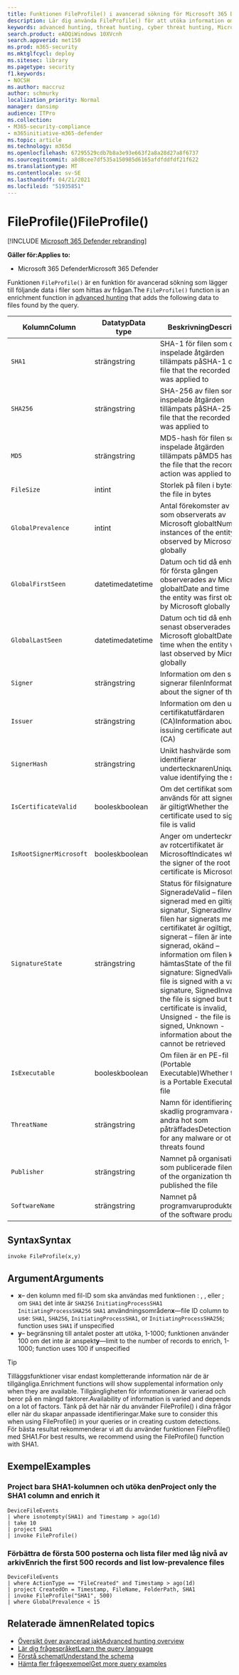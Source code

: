 ```yaml
---
title: Funktionen FileProfile() i avancerad sökning för Microsoft 365 Defender
description: Lär dig använda FileProfile() för att utöka information om filer i avancerade sökresultat för sökfrågor
keywords: advanced hunting, threat hunting, cyber threat hunting, Microsoft 365 Defender, microsoft 365, m365, search, query, telemetry, schema reference, kusto, FileProfile, file profile, function, enrichment
search.product: eADQiWindows 10XVcnh
search.appverid: met150
ms.prod: m365-security
ms.mktglfcycl: deploy
ms.sitesec: library
ms.pagetype: security
f1.keywords:
- NOCSH
ms.author: maccruz
author: schmurky
localization_priority: Normal
manager: dansimp
audience: ITPro
ms.collection:
- M365-security-compliance
- m365initiative-m365-defender
ms.topic: article
ms.technology: m365d
ms.openlocfilehash: 67295529cdb7b8a3e93e663f2a8a28d27a8f6737
ms.sourcegitcommit: a8d8cee7df535a150985d6165afdfddfdf21f622
ms.translationtype: MT
ms.contentlocale: sv-SE
ms.lasthandoff: 04/21/2021
ms.locfileid: "51935851"
---
```

# <a name="fileprofile"></a><span data-ttu-id="c1f41-104">FileProfile()</span><span class="sxs-lookup"><span data-stu-id="c1f41-104">FileProfile()</span></span>

[!INCLUDE [Microsoft 365 Defender rebranding](../includes/microsoft-defender.md)]


<span data-ttu-id="c1f41-105">**Gäller för:**</span><span class="sxs-lookup"><span data-stu-id="c1f41-105">**Applies to:**</span></span>
- <span data-ttu-id="c1f41-106">Microsoft 365 Defender</span><span class="sxs-lookup"><span data-stu-id="c1f41-106">Microsoft 365 Defender</span></span>

<span data-ttu-id="c1f41-107">Funktionen `FileProfile()` är en funktion för [](advanced-hunting-overview.md) avancerad sökning som lägger till följande data i filer som hittas av frågan.</span><span class="sxs-lookup"><span data-stu-id="c1f41-107">The `FileProfile()` function is an enrichment function in [advanced hunting](advanced-hunting-overview.md) that adds the following data to files found by the query.</span></span>

| <span data-ttu-id="c1f41-108">Kolumn</span><span class="sxs-lookup"><span data-stu-id="c1f41-108">Column</span></span> | <span data-ttu-id="c1f41-109">Datatyp</span><span class="sxs-lookup"><span data-stu-id="c1f41-109">Data type</span></span> | <span data-ttu-id="c1f41-110">Beskrivning</span><span class="sxs-lookup"><span data-stu-id="c1f41-110">Description</span></span> |
|------------|---------------|-------------|
| `SHA1` | <span data-ttu-id="c1f41-111">sträng</span><span class="sxs-lookup"><span data-stu-id="c1f41-111">string</span></span> | <span data-ttu-id="c1f41-112">SHA-1 för filen som den inspelade åtgärden tillämpats på</span><span class="sxs-lookup"><span data-stu-id="c1f41-112">SHA-1 of the file that the recorded action was applied to</span></span> |
| `SHA256` | <span data-ttu-id="c1f41-113">sträng</span><span class="sxs-lookup"><span data-stu-id="c1f41-113">string</span></span> | <span data-ttu-id="c1f41-114">SHA-256 av filen som den inspelade åtgärden tillämpats på</span><span class="sxs-lookup"><span data-stu-id="c1f41-114">SHA-256 of the file that the recorded action was applied to</span></span> |
| `MD5` | <span data-ttu-id="c1f41-115">sträng</span><span class="sxs-lookup"><span data-stu-id="c1f41-115">string</span></span> | <span data-ttu-id="c1f41-116">MD5-hash för filen som den inspelade åtgärden tillämpats på</span><span class="sxs-lookup"><span data-stu-id="c1f41-116">MD5 hash of the file that the recorded action was applied to</span></span> |
| `FileSize` | <span data-ttu-id="c1f41-117">int</span><span class="sxs-lookup"><span data-stu-id="c1f41-117">int</span></span> | <span data-ttu-id="c1f41-118">Storlek på filen i byte</span><span class="sxs-lookup"><span data-stu-id="c1f41-118">Size of the file in bytes</span></span> |
| `GlobalPrevalence` | <span data-ttu-id="c1f41-119">int</span><span class="sxs-lookup"><span data-stu-id="c1f41-119">int</span></span> | <span data-ttu-id="c1f41-120">Antal förekomster av entitet som observerats av Microsoft globalt</span><span class="sxs-lookup"><span data-stu-id="c1f41-120">Number of instances of the entity observed by Microsoft globally</span></span> |
| `GlobalFirstSeen` | <span data-ttu-id="c1f41-121">datetime</span><span class="sxs-lookup"><span data-stu-id="c1f41-121">datetime</span></span> | <span data-ttu-id="c1f41-122">Datum och tid då enheten för första gången observerades av Microsoft globalt</span><span class="sxs-lookup"><span data-stu-id="c1f41-122">Date and time when the entity was first observed by Microsoft globally</span></span> |
| `GlobalLastSeen` | <span data-ttu-id="c1f41-123">datetime</span><span class="sxs-lookup"><span data-stu-id="c1f41-123">datetime</span></span> | <span data-ttu-id="c1f41-124">Datum och tid då enheten senast observerades av Microsoft globalt</span><span class="sxs-lookup"><span data-stu-id="c1f41-124">Date and time when the entity was last observed by Microsoft globally</span></span> |
| `Signer` | <span data-ttu-id="c1f41-125">sträng</span><span class="sxs-lookup"><span data-stu-id="c1f41-125">string</span></span> | <span data-ttu-id="c1f41-126">Information om den som signerar filen</span><span class="sxs-lookup"><span data-stu-id="c1f41-126">Information about the signer of the file</span></span> |
| `Issuer` | <span data-ttu-id="c1f41-127">sträng</span><span class="sxs-lookup"><span data-stu-id="c1f41-127">string</span></span> | <span data-ttu-id="c1f41-128">Information om den utfärdar certifikatutfärdaren (CA)</span><span class="sxs-lookup"><span data-stu-id="c1f41-128">Information about the issuing certificate authority (CA)</span></span> |
| `SignerHash` | <span data-ttu-id="c1f41-129">sträng</span><span class="sxs-lookup"><span data-stu-id="c1f41-129">string</span></span> | <span data-ttu-id="c1f41-130">Unikt hashvärde som identifierar undertecknaren</span><span class="sxs-lookup"><span data-stu-id="c1f41-130">Unique hash value identifying the signer</span></span> |
| `IsCertificateValid` | <span data-ttu-id="c1f41-131">boolesk</span><span class="sxs-lookup"><span data-stu-id="c1f41-131">boolean</span></span> | <span data-ttu-id="c1f41-132">Om det certifikat som används för att signera filen är giltigt</span><span class="sxs-lookup"><span data-stu-id="c1f41-132">Whether the certificate used to sign the file is valid</span></span> |
| `IsRootSignerMicrosoft` | <span data-ttu-id="c1f41-133">boolesk</span><span class="sxs-lookup"><span data-stu-id="c1f41-133">boolean</span></span> | <span data-ttu-id="c1f41-134">Anger om undertecknaren av rotcertifikatet är Microsoft</span><span class="sxs-lookup"><span data-stu-id="c1f41-134">Indicates whether the signer of the root certificate is Microsoft</span></span> |
| `SignatureState` | <span data-ttu-id="c1f41-135">sträng</span><span class="sxs-lookup"><span data-stu-id="c1f41-135">string</span></span> | <span data-ttu-id="c1f41-136">Status för filsignaturen: SigneradeValid – filen är signerad med en giltig signatur, SigneradInvalid – filen har signerats men certifikatet är ogiltigt, inte signerat – filen är inte signerad, okänd – information om filen kan inte hämtas</span><span class="sxs-lookup"><span data-stu-id="c1f41-136">State of the file signature: SignedValid - the file is signed with a valid signature, SignedInvalid - the file is signed but the certificate is invalid, Unsigned - the file is not signed, Unknown - information about the file cannot be retrieved</span></span>
| `IsExecutable` | <span data-ttu-id="c1f41-137">boolesk</span><span class="sxs-lookup"><span data-stu-id="c1f41-137">boolean</span></span> | <span data-ttu-id="c1f41-138">Om filen är en PE-fil (Portable Executable)</span><span class="sxs-lookup"><span data-stu-id="c1f41-138">Whether the file is a Portable Executable (PE) file</span></span> |
| `ThreatName` | <span data-ttu-id="c1f41-139">sträng</span><span class="sxs-lookup"><span data-stu-id="c1f41-139">string</span></span> | <span data-ttu-id="c1f41-140">Namn för identifiering av skadlig programvara eller andra hot som påträffades</span><span class="sxs-lookup"><span data-stu-id="c1f41-140">Detection name for any malware or other threats found</span></span> |
| `Publisher` | <span data-ttu-id="c1f41-141">sträng</span><span class="sxs-lookup"><span data-stu-id="c1f41-141">string</span></span> | <span data-ttu-id="c1f41-142">Namnet på organisationen som publicerade filen</span><span class="sxs-lookup"><span data-stu-id="c1f41-142">Name of the organization that published the file</span></span> |
| `SoftwareName` | <span data-ttu-id="c1f41-143">sträng</span><span class="sxs-lookup"><span data-stu-id="c1f41-143">string</span></span> | <span data-ttu-id="c1f41-144">Namnet på programvaruprodukten</span><span class="sxs-lookup"><span data-stu-id="c1f41-144">Name of the software product</span></span> |

## <a name="syntax"></a><span data-ttu-id="c1f41-145">Syntax</span><span class="sxs-lookup"><span data-stu-id="c1f41-145">Syntax</span></span>

```kusto
invoke FileProfile(x,y)
```

## <a name="arguments"></a><span data-ttu-id="c1f41-146">Argument</span><span class="sxs-lookup"><span data-stu-id="c1f41-146">Arguments</span></span>

- <span data-ttu-id="c1f41-147">**x**– den kolumn med fil-ID som ska användas med funktionen : , , eller ; om `SHA1` det inte är `SHA256` `InitiatingProcessSHA1` `InitiatingProcessSHA256` `SHA1` användningsområden</span><span class="sxs-lookup"><span data-stu-id="c1f41-147">**x**—file ID column to use: `SHA1`, `SHA256`, `InitiatingProcessSHA1`, or `InitiatingProcessSHA256`; function uses `SHA1` if unspecified</span></span>
- <span data-ttu-id="c1f41-148">**y**– begränsning till antalet poster att utöka, 1-1000; funktionen använder 100 om det inte är anspekt</span><span class="sxs-lookup"><span data-stu-id="c1f41-148">**y**—limit to the number of records to enrich, 1-1000; function uses 100 if unspecified</span></span>


>[!TIP]
> <span data-ttu-id="c1f41-149">Tilläggsfunktioner visar endast kompletterande information när de är tillgängliga.</span><span class="sxs-lookup"><span data-stu-id="c1f41-149">Enrichment functions will show supplemental information only when they are available.</span></span> <span data-ttu-id="c1f41-150">Tillgängligheten för informationen är varierad och beror på en mängd faktorer.</span><span class="sxs-lookup"><span data-stu-id="c1f41-150">Availability of information is varied and depends on a lot of factors.</span></span> <span data-ttu-id="c1f41-151">Tänk på det här när du använder FileProfile() i dina frågor eller när du skapar anpassade identifieringar.</span><span class="sxs-lookup"><span data-stu-id="c1f41-151">Make sure to consider this when using FileProfile() in your queries or in creating custom detections.</span></span> <span data-ttu-id="c1f41-152">För bästa resultat rekommenderar vi att du använder funktionen FileProfile() med SHA1.</span><span class="sxs-lookup"><span data-stu-id="c1f41-152">For best results, we recommend using the FileProfile() function with SHA1.</span></span>

## <a name="examples"></a><span data-ttu-id="c1f41-153">Exempel</span><span class="sxs-lookup"><span data-stu-id="c1f41-153">Examples</span></span>

### <a name="project-only-the-sha1-column-and-enrich-it"></a><span data-ttu-id="c1f41-154">Project bara SHA1-kolumnen och utöka den</span><span class="sxs-lookup"><span data-stu-id="c1f41-154">Project only the SHA1 column and enrich it</span></span>

```kusto
DeviceFileEvents
| where isnotempty(SHA1) and Timestamp > ago(1d)
| take 10
| project SHA1
| invoke FileProfile()
```

### <a name="enrich-the-first-500-records-and-list-low-prevalence-files"></a><span data-ttu-id="c1f41-155">Förbättra de första 500 posterna och lista filer med låg nivå av arkiv</span><span class="sxs-lookup"><span data-stu-id="c1f41-155">Enrich the first 500 records and list low-prevalence files</span></span>

```kusto
DeviceFileEvents
| where ActionType == "FileCreated" and Timestamp > ago(1d)
| project CreatedOn = Timestamp, FileName, FolderPath, SHA1
| invoke FileProfile("SHA1", 500) 
| where GlobalPrevalence < 15
```

## <a name="related-topics"></a><span data-ttu-id="c1f41-156">Relaterade ämnen</span><span class="sxs-lookup"><span data-stu-id="c1f41-156">Related topics</span></span>
- [<span data-ttu-id="c1f41-157">Översikt över avancerad jakt</span><span class="sxs-lookup"><span data-stu-id="c1f41-157">Advanced hunting overview</span></span>](advanced-hunting-overview.md)
- [<span data-ttu-id="c1f41-158">Lär dig frågespråket</span><span class="sxs-lookup"><span data-stu-id="c1f41-158">Learn the query language</span></span>](advanced-hunting-query-language.md)
- [<span data-ttu-id="c1f41-159">Förstå schemat</span><span class="sxs-lookup"><span data-stu-id="c1f41-159">Understand the schema</span></span>](advanced-hunting-schema-tables.md)
- [<span data-ttu-id="c1f41-160">Hämta fler frågeexempel</span><span class="sxs-lookup"><span data-stu-id="c1f41-160">Get more query examples</span></span>](advanced-hunting-shared-queries.md)
